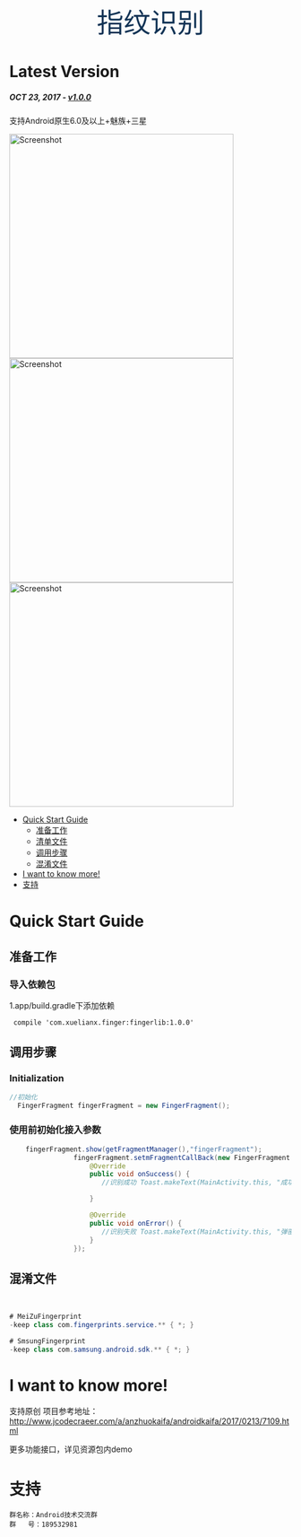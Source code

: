 <p align="center">
<font size="30" color="#123456">指纹识别</font>
</p>

# Latest Version
##### _OCT 23, 2017_ - [v1.0.0](#1.0.0)
支持Android原生6.0及以上+魅族+三星


<!-- MarkdownTOC -->
<img src="https://github.com/bearxxl/FingerIdentity/raw/master/screenshoots/screenshoots1.png" height="400" alt="Screenshot"/><img src="https://github.com/bearxxl/FingerIdentity/raw/master/screenshoots/screenshoots2.png" height="400" alt="Screenshot"/><img src="https://github.com/bearxxl/FingerIdentity/raw/master/screenshoots/screenshoots3.png" height="400" alt="Screenshot"/>

- [Quick Start Guide](#quick-start-guide)
    - [准备工作](#准备工作)
    - [清单文件](#清单文件)
    - [调用步骤](#调用步骤)
    - [混淆文件](#混淆文件)
- [I want to know more!](#i-want-to-know-more)
- [支持](#支持)

<!-- /MarkdownTOC -->

<a name="quick-start-guide"></a>
# Quick Start Guide


<a name="准备工作"></a>
## 准备工作

### 导入依赖包

 1.app/build.gradle下添加依赖
 
     compile 'com.xuelianx.finger:fingerlib:1.0.0'




<a name="调用步骤"></a>
## 调用步骤

### Initialization

 
```java
//初始化
  FingerFragment fingerFragment = new FingerFragment();
```


### 使用前初始化接入参数


```java
    fingerFragment.show(getFragmentManager(),"fingerFragment");
                fingerFragment.setmFragmentCallBack(new FingerFragment.Callback() {
                    @Override
                    public void onSuccess() {
                       //识别成功 Toast.makeText(MainActivity.this, "成功", Toast.LENGTH_SHORT).show();

                    }

                    @Override
                    public void onError() {
                       //识别失败 Toast.makeText(MainActivity.this, "弹密码框", Toast.LENGTH_SHORT).show();
                    }
                });
```


 
<a name="混淆文件"></a>
## 混淆文件


```java
 
 
# MeiZuFingerprint
-keep class com.fingerprints.service.** { *; }

# SmsungFingerprint
-keep class com.samsung.android.sdk.** { *; }
```

<a name="i-want-to-know-more"></a>
# I want to know more!
支持原创
项目参考地址：http://www.jcodecraeer.com/a/anzhuokaifa/androidkaifa/2017/0213/7109.html

更多功能接口，详见资源包内demo

<a name="支持"></a>
# 支持

```
群名称：Android技术交流群
群   号：189532981
```
